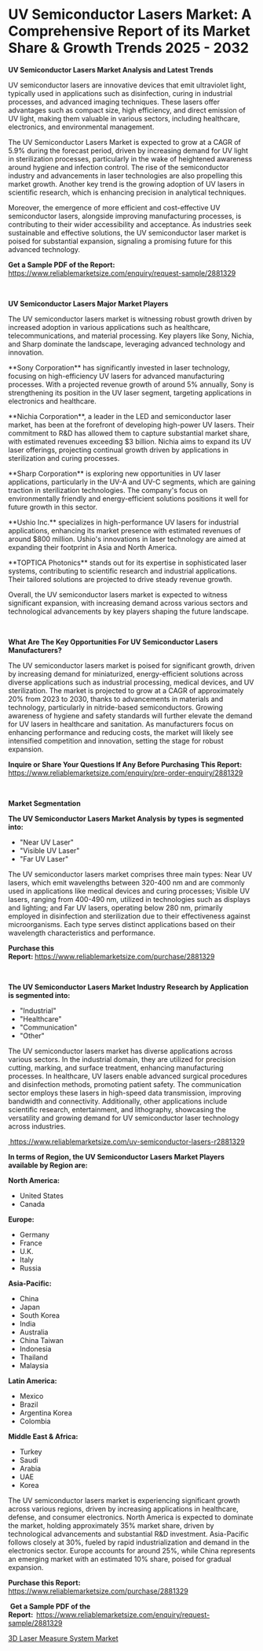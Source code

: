 <p><h1>UV Semiconductor Lasers Market: A Comprehensive Report of its Market Share & Growth Trends 2025 - 2032</h1></p><p><strong>UV Semiconductor Lasers Market Analysis and Latest Trends</strong></p>
<p><p>UV semiconductor lasers are innovative devices that emit ultraviolet light, typically used in applications such as disinfection, curing in industrial processes, and advanced imaging techniques. These lasers offer advantages such as compact size, high efficiency, and direct emission of UV light, making them valuable in various sectors, including healthcare, electronics, and environmental management.</p><p>The UV Semiconductor Lasers Market is expected to grow at a CAGR of 5.9% during the forecast period, driven by increasing demand for UV light in sterilization processes, particularly in the wake of heightened awareness around hygiene and infection control. The rise of the semiconductor industry and advancements in laser technologies are also propelling this market growth. Another key trend is the growing adoption of UV lasers in scientific research, which is enhancing precision in analytical techniques.</p><p>Moreover, the emergence of more efficient and cost-effective UV semiconductor lasers, alongside improving manufacturing processes, is contributing to their wider accessibility and acceptance. As industries seek sustainable and effective solutions, the UV semiconductor laser market is poised for substantial expansion, signaling a promising future for this advanced technology.</p></p>
<p><strong>Get a Sample PDF of the Report:&nbsp;</strong> <a href="https://www.reliablemarketsize.com/enquiry/request-sample/2881329?utm_campaign=1167&utm_medium=2&utm_source=Github&utm_content=ia&utm_term=12032025&utm_id=uv-semiconductor-lasers">https://www.reliablemarketsize.com/enquiry/request-sample/2881329</a></p>
<p>&nbsp;</p>
<p><strong>UV Semiconductor Lasers Major Market Players</strong></p>
<p><p>The UV semiconductor lasers market is witnessing robust growth driven by increased adoption in various applications such as healthcare, telecommunications, and material processing. Key players like Sony, Nichia, and Sharp dominate the landscape, leveraging advanced technology and innovation.</p><p>**Sony Corporation** has significantly invested in laser technology, focusing on high-efficiency UV lasers for advanced manufacturing processes. With a projected revenue growth of around 5% annually, Sony is strengthening its position in the UV laser segment, targeting applications in electronics and healthcare.</p><p>**Nichia Corporation**, a leader in the LED and semiconductor laser market, has been at the forefront of developing high-power UV lasers. Their commitment to R&D has allowed them to capture substantial market share, with estimated revenues exceeding $3 billion. Nichia aims to expand its UV laser offerings, projecting continual growth driven by applications in sterilization and curing processes.</p><p>**Sharp Corporation** is exploring new opportunities in UV laser applications, particularly in the UV-A and UV-C segments, which are gaining traction in sterilization technologies. The company's focus on environmentally friendly and energy-efficient solutions positions it well for future growth in this sector.</p><p>**Ushio Inc.** specializes in high-performance UV lasers for industrial applications, enhancing its market presence with estimated revenues of around $800 million. Ushio's innovations in laser technology are aimed at expanding their footprint in Asia and North America.</p><p>**TOPTICA Photonics** stands out for its expertise in sophisticated laser systems, contributing to scientific research and industrial applications. Their tailored solutions are projected to drive steady revenue growth.</p><p>Overall, the UV semiconductor lasers market is expected to witness significant expansion, with increasing demand across various sectors and technological advancements by key players shaping the future landscape.</p></p>
<p>&nbsp;</p>
<p><strong>What Are The Key Opportunities For UV Semiconductor Lasers Manufacturers?</strong></p>
<p><p>The UV semiconductor lasers market is poised for significant growth, driven by increasing demand for miniaturized, energy-efficient solutions across diverse applications such as industrial processing, medical devices, and UV sterilization. The market is projected to grow at a CAGR of approximately 20% from 2023 to 2030, thanks to advancements in materials and technology, particularly in nitride-based semiconductors. Growing awareness of hygiene and safety standards will further elevate the demand for UV lasers in healthcare and sanitation. As manufacturers focus on enhancing performance and reducing costs, the market will likely see intensified competition and innovation, setting the stage for robust expansion.</p></p>
<p><strong>Inquire or Share Your Questions If Any Before Purchasing This Report:</strong> <a href="https://www.reliablemarketsize.com/enquiry/pre-order-enquiry/2881329?utm_campaign=1167&utm_medium=2&utm_source=Github&utm_content=ia&utm_term=12032025&utm_id=uv-semiconductor-lasers">https://www.reliablemarketsize.com/enquiry/pre-order-enquiry/2881329</a></p>
<p>&nbsp;</p>
<p><strong>Market Segmentation</strong></p>
<p><strong>The UV Semiconductor Lasers Market Analysis by types is segmented into:</strong></p>
<p><ul><li>"Near UV Laser"</li><li>"Visible UV Laser"</li><li>"Far UV Laser"</li></ul></p>
<p><p>The UV semiconductor lasers market comprises three main types: Near UV lasers, which emit wavelengths between 320-400 nm and are commonly used in applications like medical devices and curing processes; Visible UV lasers, ranging from 400-490 nm, utilized in technologies such as displays and lighting; and Far UV lasers, operating below 280 nm, primarily employed in disinfection and sterilization due to their effectiveness against microorganisms. Each type serves distinct applications based on their wavelength characteristics and performance.</p></p>
<p><strong>Purchase this Report:&nbsp;</strong><a href="https://www.reliablemarketsize.com/purchase/2881329?utm_campaign=1167&utm_medium=2&utm_source=Github&utm_content=ia&utm_term=12032025&utm_id=uv-semiconductor-lasers">https://www.reliablemarketsize.com/purchase/2881329</a></p>
<p>&nbsp;</p>
<p><strong>The UV Semiconductor Lasers Market Industry Research by Application is segmented into:</strong></p>
<p><ul><li>"Industrial"</li><li>"Healthcare"</li><li>"Communication"</li><li>"Other"</li></ul></p>
<p><p>The UV semiconductor lasers market has diverse applications across various sectors. In the industrial domain, they are utilized for precision cutting, marking, and surface treatment, enhancing manufacturing processes. In healthcare, UV lasers enable advanced surgical procedures and disinfection methods, promoting patient safety. The communication sector employs these lasers in high-speed data transmission, improving bandwidth and connectivity. Additionally, other applications include scientific research, entertainment, and lithography, showcasing the versatility and growing demand for UV semiconductor laser technology across industries.</p></p>
<p><a href="https://www.reliablemarketsize.com/uv-semiconductor-lasers-r2881329?utm_campaign=1167&utm_medium=2&utm_source=Github&utm_content=ia&utm_term=12032025&utm_id=uv-semiconductor-lasers">&nbsp;https://www.reliablemarketsize.com/uv-semiconductor-lasers-r2881329</a></p>
<p><strong>In terms of Region, the UV Semiconductor Lasers Market Players available by Region are:</strong></p>
<p>
    <p> <strong> North America: </strong>
        <ul>
            <li>United States</li>
            <li>Canada</li>
        </ul>
        </p> 
    <p> <strong> Europe: </strong>
        <ul>
            <li>Germany</li>
            <li>France</li>
            <li>U.K.</li>
            <li>Italy</li>
            <li>Russia</li>
        </ul>
        </p> 
    <p> <strong> Asia-Pacific: </strong>
        <ul>
            <li>China</li>
            <li>Japan</li>
            <li>South Korea</li>
            <li>India</li>
            <li>Australia</li>
            <li>China Taiwan</li>
            <li>Indonesia</li>
            <li>Thailand</li>
            <li>Malaysia</li>
        </ul>
        </p> 
    <p> <strong> Latin America: </strong>
        <ul>
            <li>Mexico</li>
            <li>Brazil</li>
            <li>Argentina Korea</li>
            <li>Colombia</li>
        </ul>
        </p> 
    <p> <strong> Middle East & Africa: </strong>
        <ul>
            <li>Turkey</li>
            <li>Saudi</li>
            <li>Arabia</li>
            <li>UAE</li>
            <li>Korea</li>
        </ul>
    </p>
    </p>
<p><p>The UV semiconductor lasers market is experiencing significant growth across various regions, driven by increasing applications in healthcare, defense, and consumer electronics. North America is expected to dominate the market, holding approximately 35% market share, driven by technological advancements and substantial R&D investment. Asia-Pacific follows closely at 30%, fueled by rapid industrialization and demand in the electronics sector. Europe accounts for around 25%, while China represents an emerging market with an estimated 10% share, poised for gradual expansion.</p></p>
<p><strong>Purchase this Report: </strong><a href="https://www.reliablemarketsize.com/purchase/2881329?utm_campaign=1167&utm_medium=2&utm_source=Github&utm_content=ia&utm_term=12032025&utm_id=uv-semiconductor-lasers">https://www.reliablemarketsize.com/purchase/2881329</a></p>
<p>&nbsp;<strong>Get a Sample PDF of the Report:&nbsp;&nbsp;</strong><a href="https://www.reliablemarketsize.com/enquiry/request-sample/2881329?utm_campaign=1167&utm_medium=2&utm_source=Github&utm_content=ia&utm_term=12032025&utm_id=uv-semiconductor-lasers">https://www.reliablemarketsize.com/enquiry/request-sample/2881329</a></p>
<p><strong></strong></p>
<p><p><a href="https://github.com/mabutironaldo/Market-Research-Report-List-7/blob/main/3d-laser-measure-system-market.md?utm_campaign=1167&utm_medium=2&utm_source=Github&utm_content=ia&utm_term=12032025&utm_id=uv-semiconductor-lasers">3D Laser Measure System Market</a></p></p>